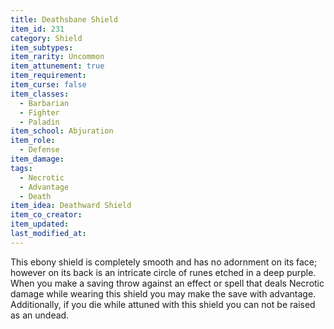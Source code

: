 ```yaml
---
title: Deathsbane Shield
item_id: 231
category: Shield
item_subtypes: 
item_rarity: Uncommon
item_attunement: true
item_requirement: 
item_curse: false
item_classes: 
  - Barbarian
  - Fighter
  - Paladin
item_school: Abjuration
item_role: 
  - Defense
item_damage: 
tags:
  - Necrotic
  - Advantage
  - Death
item_idea: Deathward Shield
item_co_creator: 
item_updated: 
last_modified_at: 
---
```


This ebony shield is completely smooth and has no adornment on its face; however on its back is an intricate circle of runes etched in a deep purple. When you make a saving throw against an effect or spell that deals Necrotic damage while wearing this shield you may make the save with advantage. Additionally, if you die while attuned with this shield you can not be raised as an undead.
